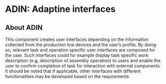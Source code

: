 # **ADIN: Adaptine interfaces** 

## **About ADIN**

This component creates user interfaces depending on the information collected from the production line devices and the user’s profile. By doing so, relevant task and operation specific user interfaces are composed for the user. Such interfaces could for example display task specific work description (e.g, description of assembly operation) to users and enable the user to confirm completion of task for interaction with external components. It should be noted that if applicable, other interfaces with different functionalities may be developed based on the requirements
